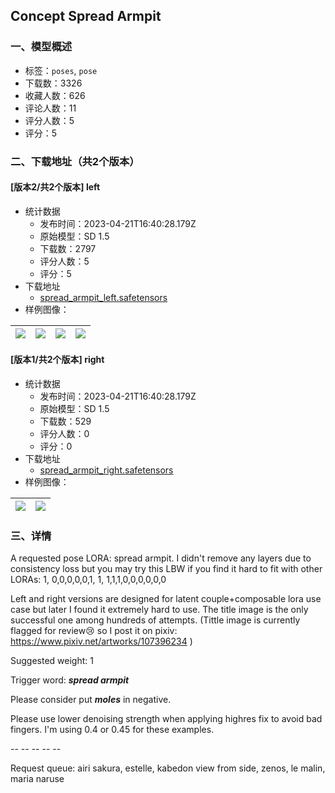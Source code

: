 ## Concept Spread Armpit
### 一、模型概述

- 标签：`poses`, `pose`
- 下载数：3326
- 收藏人数：626
- 评论人数：11
- 评分人数：5
- 评分：5

### 二、下载地址（共2个版本）

#### [版本2/共2个版本] left

- 统计数据
  - 发布时间：2023-04-21T16:40:28.179Z
  - 原始模型：SD 1.5
  - 下载数：2797
  - 评分人数：5
  - 评分：5
- 下载地址
  - [spread_armpit_left.safetensors](https://civitai.com/api/download/models/51663)
- 样例图像：

| <img src="https://image.civitai.com/xG1nkqKTMzGDvpLrqFT7WA/f43141f7-435c-44e2-9407-fc274ca65700/width=450/556447.jpeg" /> | <img src="https://image.civitai.com/xG1nkqKTMzGDvpLrqFT7WA/8c5f9c46-3f15-4818-5a3e-a0d2b61d6600/width=450/556450.jpeg" /> | <img src="https://image.civitai.com/xG1nkqKTMzGDvpLrqFT7WA/ed6ae7a6-025c-4f09-94de-71df0f917500/width=450/556449.jpeg" /> | <img src="https://image.civitai.com/xG1nkqKTMzGDvpLrqFT7WA/df3e61cd-a35e-414e-9c43-8c9ad2a53a00/width=450/556448.jpeg" /> |
| ---- | ---- | ---- | ---- |

#### [版本1/共2个版本] right

- 统计数据
  - 发布时间：2023-04-21T16:40:28.179Z
  - 原始模型：SD 1.5
  - 下载数：529
  - 评分人数：0
  - 评分：0
- 下载地址
  - [spread_armpit_right.safetensors](https://civitai.com/api/download/models/51666)
- 样例图像：

| <img src="https://image.civitai.com/xG1nkqKTMzGDvpLrqFT7WA/23421517-015c-4a01-a511-b2f99be7b300/width=450/556491.jpeg" /> | <img src="https://image.civitai.com/xG1nkqKTMzGDvpLrqFT7WA/7718aada-7797-47c1-872f-3f99675e0600/width=450/556488.jpeg" /> |
| ---- | ---- |


### 三、详情
<p>A requested pose LORA: spread armpit. I didn't remove any layers due to consistency loss but you may try this LBW if you find it hard to fit with other LORAs: 1, 0,0,0,0,0,1, 1, 1,1,1,0,0,0,0,0,0</p><p>Left and right versions are designed for latent couple+composable lora use case but later I found it extremely hard to use. The title image is the only successful one among hundreds of attempts. (Tittle image is currently flagged for review😢 so I post it on pixiv: <a target="_blank" rel="ugc" href="https://www.pixiv.net/artworks/107396234">https://www.pixiv.net/artworks/107396234</a> )</p><p>Suggested weight: 1</p><p>Trigger word: <strong><em>spread armpit</em></strong></p><p>Please consider put <strong><em>moles</em></strong> in negative.</p><p>Please use lower denoising strength when applying highres fix to avoid bad fingers. I'm using 0.4 or 0.45 for these examples.</p><p>-- -- -- -- --</p><p>Request queue: airi sakura, estelle, kabedon view from side, zenos, le malin, maria naruse</p><p></p>